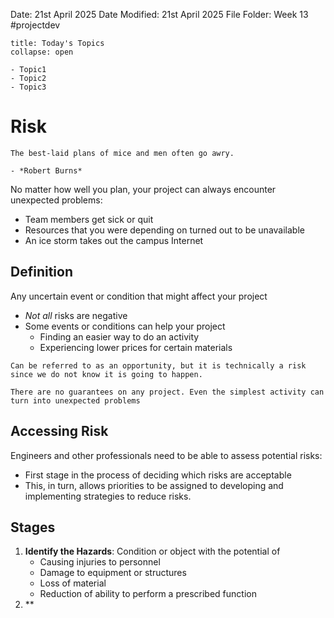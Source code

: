 Date: 21st April 2025
Date Modified: 21st April 2025
File Folder: Week 13
#projectdev

```ad-abstract
title: Today's Topics
collapse: open

- Topic1
- Topic2
- Topic3

```

# Risk

```ad-quote
The best-laid plans of mice and men often go awry.

- *Robert Burns*
```

No matter how well you plan, your project can always encounter unexpected problems:
- Team members get sick or quit
- Resources that you were depending on turned out to be unavailable
- An ice storm takes out the campus Internet

## Definition

Any uncertain event or condition that might affect your project
- *Not all* risks are negative
- Some events or conditions can help your project
	- Finding an easier way to do an activity
	- Experiencing lower prices for certain materials

```ad-note
Can be referred to as an opportunity, but it is technically a risk since we do not know it is going to happen.
```

```ad-warning
There are no guarantees on any project. Even the simplest activity can turn into unexpected problems
```

## Accessing Risk

Engineers and other professionals need to be able to assess potential risks:
- First stage in the process of deciding which risks are acceptable
- This, in turn, allows priorities to be assigned to developing and implementing strategies to reduce risks.

## Stages

1. **Identify the Hazards**: Condition or object with the potential of
	- Causing injuries to personnel
	- Damage to equipment or structures
	- Loss of material
	- Reduction of ability to perform a prescribed function
2. **

